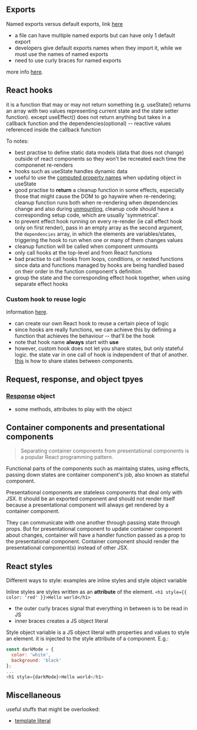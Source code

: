 ## Exports

Named exports versus default exports, link [here](https://stackoverflow.com/questions/46913851/why-and-when-to-use-default-export-over-named-exports-in-es6-modules)
- a file can have multiple named exports but can have only 1 default export
- developers give default exports names when they import it, while we must use the names of named exports
- need to use curly braces for named exports

more info [here](https://www.freecodecamp.org/news/difference-between-default-and-named-exports-in-javascript/).

## React hooks

it is a function that may or may not return something (e.g. useState() returns an array with two values representing current state and the state setter function). except useEffect() does not return anything but takes in a callback function and the dependencies(optional) -- reactive values referenced inside the callback function

To notes:
- best practise to define static data models (data that does not change) outside of react components so they won't be recreated each time the componenet re-renders
- hooks such as useState handles dynamic data 
- useful to use the [computed property names](https://eloquentcode.com/computed-property-names-in-javascript) when updating object in useState
- good practise to **return** a cleanup function in some effects, especially those that might cause the DOM to go haywire when re-rendering; cleanup function runs both when re-rendering when dependencies change and also during [unmounting](https://stackoverflow.com/questions/31556450/what-is-mounting-in-react-js), cleanup code should have a corresponding setup code, which are usually 'symmetrical'.
- to prevent effect hook running on every re-render (ie call effect hook only on first render), pass in an empty array as the second argument, the `dependencies` array, in which the elements are variables/states, triggering the hook to run when one or many of them changes values
- cleanup function will be called when component unmounts
- only call hooks at the top-level and from React functions
- bad practise to call hooks from loops, conditions, or nested functions since data and functions managed by hooks are being handled based on their order in the function component's definition
- group the state and the corresponding effect hook together, when using separate effect hooks


### Custom hook to reuse logic
information [here](https://react.dev/learn/reusing-logic-with-custom-hooks#custom-hooks-sharing-logic-between-components).
- can create our own React hook to reuse a certain piece of logic
- since hooks are really functions, we can achieve this by defining a function that achieves the behaviour -- that'll be the hook
- note that hook name **always** start with **use**
- however, custom hook does not let you share states, but only stateful logic. the state var in one call of hook is independent of that of another. [this](https://react.dev/learn/sharing-state-between-components) is how to share states between components.

## Request, response, and object tpyes
### [Response](https://developer.mozilla.org/en-US/docs/Web/API/Response) object
- some methods, attributes to play with the object

## Container components and presentational components
> Separating container components from presentational components is a popular React programming pattern.

Functional parts of the components such as maintaing states, using effects, passing down states are container component's job, also known as stateful component.

Presentational components are stateless components that deal only with JSX. It should be an exported component and should not render itself because a presentational component will always get rendered by a container component.

They can communicate with one another through passing state through props. But for presentational component to update container component about changes, container will have a handler function passed as a prop to the presentational component. Container component should render the presentational component(s) instead of other JSX.

## React styles
Different ways to style: examples are inline styles and style object variable

Inline styles are styles written as an **attribute** of the element. `<h1 style={{ color: 'red' }}>Hello world</h1>` 
- the outer curly braces signal that everything in between is to be read in JS
- inner braces creates a JS object literal

Style object variable is a JS object literal with properties and values to style an element. it is injected to the style attribute of a component. E.g.:
```js
const darkMode = {
  color: 'white',
  background: 'black'
};
...
<h1 style={darkMode}>Hello world</h1>
```

## Miscellaneous
useful stuffs that might be overlooked:

- [template literal](https://developer.mozilla.org/en-US/docs/Web/JavaScript/Reference/Template_literals)
